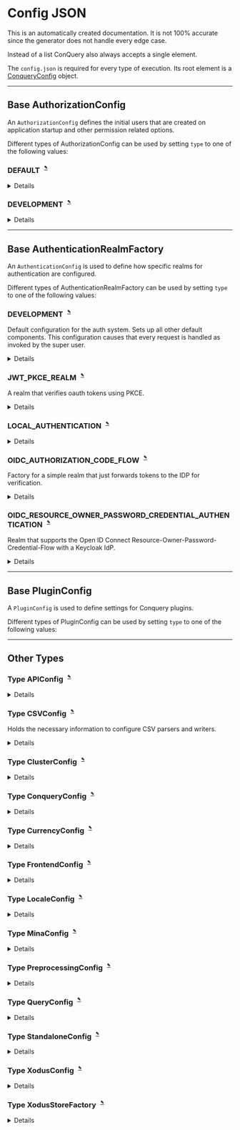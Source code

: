 
# Config JSON
This is an automatically created documentation. It is not 100% accurate since the generator does not handle every edge case.

Instead of a list ConQuery also always accepts a single element.

The `config.json` is required for every type of execution. Its root element is a [ConqueryConfig](#Type-ConqueryConfig) object.


---

## Base AuthorizationConfig
An `AuthorizationConfig` defines the initial users that are created on application startup and other permission related options.

Different types of AuthorizationConfig can be used by setting `type` to one of the following values:


### DEFAULT<sup><sub><sup> [✎](https://github.com/bakdata/conquery/edit/develop/backend/src/main/java/com/bakdata/conquery/models/config/auth/DefaultAuthorizationConfig.java#L12)</sup></sub></sup>


<details><summary>Details</summary><p>

Java Type: `com.bakdata.conquery.models.config.auth.DefaultAuthorizationConfig`

No fields can be set for this type.

</p></details>

### DEVELOPMENT<sup><sub><sup> [✎](https://github.com/bakdata/conquery/edit/develop/backend/src/main/java/com/bakdata/conquery/models/config/auth/DevelopmentAuthorizationConfig.java#L17)</sup></sub></sup>


<details><summary>Details</summary><p>

Java Type: `com.bakdata.conquery.models.config.auth.DevelopmentAuthorizationConfig`

No fields can be set for this type.

</p></details>



---

## Base AuthenticationRealmFactory
An `AuthenticationConfig` is used to define how specific realms for authentication are configured.

Different types of AuthenticationRealmFactory can be used by setting `type` to one of the following values:


### DEVELOPMENT<sup><sub><sup> [✎](https://github.com/bakdata/conquery/edit/develop/backend/src/main/java/com/bakdata/conquery/models/auth/develop/DevAuthConfig.java#L13-L16)</sup></sub></sup>
Default configuration for the auth system. Sets up all other default components. This configuration causes that every request is handled as invoked by the super user.

<details><summary>Details</summary><p>

Java Type: `com.bakdata.conquery.models.auth.develop.DevAuthConfig`

No fields can be set for this type.

</p></details>

### JWT_PKCE_REALM<sup><sub><sup> [✎](https://github.com/bakdata/conquery/edit/develop/backend/src/main/java/com/bakdata/conquery/models/config/auth/JwtPkceVerifyingRealmFactory.java#L49-L51)</sup></sub></sup>
A realm that verifies oauth tokens using PKCE.

<details><summary>Details</summary><p>

Java Type: `com.bakdata.conquery.models.config.auth.JwtPkceVerifyingRealmFactory`

Supported Fields:

|  | Field | Type | Default | Example | Description |
| --- | --- | --- | --- | --- | --- |
| [✎](https://github.com/bakdata/conquery/edit/develop/backend/src/main/java/com/bakdata/conquery/models/config/auth/JwtPkceVerifyingRealmFactory.java#L65) | additionalTokenChecks | list of `String` | `[]` |  |  | 
| [✎](https://github.com/bakdata/conquery/edit/develop/backend/src/main/java/com/bakdata/conquery/models/config/auth/JwtPkceVerifyingRealmFactory.java#L88-L91) | alternativeIdClaims | list of `String` | `[]` |  | Which claims hold alternative Ids of the user in case the user name does not match a user. Pay attention, that the user must not be able to alter the value of any of these claims. | 
| [✎](https://github.com/bakdata/conquery/edit/develop/backend/src/main/java/com/bakdata/conquery/models/config/auth/JwtPkceVerifyingRealmFactory.java#L59-L62) | client | `String` | `null` |  | The client id is also used as the expected audience in the validated token. Ensure that the IDP is configured accordingly. | 
| [✎](https://github.com/bakdata/conquery/edit/develop/backend/src/main/java/com/bakdata/conquery/models/config/auth/JwtPkceVerifyingRealmFactory.java#L74-L76) | idpConfiguration | `IdpConfiguration` | `null` |  | See wellKnownEndpoint. | 
| [✎](https://github.com/bakdata/conquery/edit/develop/backend/src/main/java/com/bakdata/conquery/models/config/auth/JwtPkceVerifyingRealmFactory.java#L79-L83) | tokenLeeway | `@javax.validation.constraints.Min(0) int` | `60` |  | A leeway for token's expiration in seconds, this should be a short time. One Minute is the default. | 
| [✎](https://github.com/bakdata/conquery/edit/develop/backend/src/main/java/com/bakdata/conquery/models/config/auth/JwtPkceVerifyingRealmFactory.java#L68-L71) | wellKnownEndpoint | `URI` | `null` |  | Either the wellKnownEndpoint from which an idpConfiguration can be obtained or the idpConfiguration must be supplied. If the idpConfiguration is given, the wellKnownEndpoint is ignored. | 
</p></details>

### LOCAL_AUTHENTICATION<sup><sub><sup> [✎](https://github.com/bakdata/conquery/edit/develop/backend/src/main/java/com/bakdata/conquery/models/config/auth/LocalAuthenticationConfig.java#L35)</sup></sub></sup>


<details><summary>Details</summary><p>

Java Type: `com.bakdata.conquery.models.config.auth.LocalAuthenticationConfig`

Supported Fields:

|  | Field | Type | Default | Example | Description |
| --- | --- | --- | --- | --- | --- |
| [✎](https://github.com/bakdata/conquery/edit/develop/backend/src/main/java/com/bakdata/conquery/models/config/auth/LocalAuthenticationConfig.java#L57) | directory | `File` | `"./storage"` |  |  | 
| [✎](https://github.com/bakdata/conquery/edit/develop/backend/src/main/java/com/bakdata/conquery/models/config/auth/LocalAuthenticationConfig.java#L47) | jwtDuration | `@MinDuration(value=1, unit=TimeUnit.MINUTES) Duration` | `"12 hours"` |  |  | 
| [✎](https://github.com/bakdata/conquery/edit/develop/backend/src/main/java/com/bakdata/conquery/models/config/auth/LocalAuthenticationConfig.java#L41-L43) | passwordStoreConfig | [XodusConfig](#Type-XodusConfig) |  |  | Configuration for the password store. An encryption for the store it self might be set here. | 
| [✎](https://github.com/bakdata/conquery/edit/develop/backend/src/main/java/com/bakdata/conquery/models/config/auth/LocalAuthenticationConfig.java#L50-L52) | storeName | `String` | `"authenticationStore"` |  | The name of the folder the store lives in. | 
</p></details>

### OIDC_AUTHORIZATION_CODE_FLOW<sup><sub><sup> [✎](https://github.com/bakdata/conquery/edit/develop/backend/src/main/java/com/bakdata/conquery/models/config/auth/OIDCAuthorizationCodeFlowRealmFactory.java#L11-L13)</sup></sub></sup>
Factory for a simple realm that just forwards tokens to the IDP for verification.

<details><summary>Details</summary><p>

Java Type: `com.bakdata.conquery.models.config.auth.OIDCAuthorizationCodeFlowRealmFactory`

Supported Fields:

|  | Field | Type | Default | Example | Description |
| --- | --- | --- | --- | --- | --- |
| [✎](https://github.com/bakdata/conquery/edit/develop/backend/src/main/java/com/bakdata/conquery/models/config/auth/OIDCAuthorizationCodeFlowRealmFactory.java#L18) | client | `IntrospectionDelegatingRealmFactory` | `null` |  |  | 
</p></details>

### OIDC_RESOURCE_OWNER_PASSWORD_CREDENTIAL_AUTHENTICATION<sup><sub><sup> [✎](https://github.com/bakdata/conquery/edit/develop/backend/src/main/java/com/bakdata/conquery/models/config/auth/OIDCResourceOwnerPasswordCredentialRealmFactory.java#L15-L17)</sup></sub></sup>
Realm that supports the Open ID Connect Resource-Owner-Password-Credential-Flow with a Keycloak IdP.

<details><summary>Details</summary><p>

Java Type: `com.bakdata.conquery.models.config.auth.OIDCResourceOwnerPasswordCredentialRealmFactory`

Supported Fields:

|  | Field | Type | Default | Example | Description |
| --- | --- | --- | --- | --- | --- |
| [✎](https://github.com/bakdata/conquery/edit/develop/backend/src/main/java/com/bakdata/conquery/models/config/auth/OIDCResourceOwnerPasswordCredentialRealmFactory.java#L22) | client | `IntrospectionDelegatingRealmFactory` | `null` |  |  | 
</p></details>



---

## Base PluginConfig
A `PluginConfig` is used to define settings for Conquery plugins.

Different types of PluginConfig can be used by setting `type` to one of the following values:




---

## Other Types

### Type APIConfig<sup><sub><sup> [✎](https://github.com/bakdata/conquery/edit/develop/backend/src/main/java/com/bakdata/conquery/models/config/APIConfig.java#L6)</sup></sub></sup>


<details><summary>Details</summary><p>

Java Type: `com.bakdata.conquery.models.config.APIConfig`

Supported Fields:

|  | Field | Type | Default | Example | Description |
| --- | --- | --- | --- | --- | --- |
| [✎](https://github.com/bakdata/conquery/edit/develop/backend/src/main/java/com/bakdata/conquery/models/config/APIConfig.java#L9) | allowCORSRequests | `boolean` | `false` |  |  | 
| [✎](https://github.com/bakdata/conquery/edit/develop/backend/src/main/java/com/bakdata/conquery/models/config/APIConfig.java#L10) | caching | `boolean` | `true` |  |  | 
</p></details>

### Type CSVConfig<sup><sub><sup> [✎](https://github.com/bakdata/conquery/edit/develop/backend/src/main/java/com/bakdata/conquery/models/config/CSVConfig.java#L19-L21)</sup></sub></sup>
Holds the necessary information to configure CSV parsers and writers.

<details><summary>Details</summary><p>

Java Type: `com.bakdata.conquery.models.config.CSVConfig`

Supported Fields:

|  | Field | Type | Default | Example | Description |
| --- | --- | --- | --- | --- | --- |
| [✎](https://github.com/bakdata/conquery/edit/develop/backend/src/main/java/com/bakdata/conquery/models/config/CSVConfig.java#L25) | comment | `char` | `"\u0000"` |  |  | 
| [✎](https://github.com/bakdata/conquery/edit/develop/backend/src/main/java/com/bakdata/conquery/models/config/CSVConfig.java#L26) | delimeter | `char` | `","` |  |  | 
| [✎](https://github.com/bakdata/conquery/edit/develop/backend/src/main/java/com/bakdata/conquery/models/config/CSVConfig.java#L30) | encoding | `@NotNull Charset` | `"UTF-8"` |  |  | 
| [✎](https://github.com/bakdata/conquery/edit/develop/backend/src/main/java/com/bakdata/conquery/models/config/CSVConfig.java#L24) | escape | `char` | `"\\"` |  |  | 
| [✎](https://github.com/bakdata/conquery/edit/develop/backend/src/main/java/com/bakdata/conquery/models/config/CSVConfig.java#L27) | lineSeparator | `String` | `"\n"` |  |  | 
| [✎](https://github.com/bakdata/conquery/edit/develop/backend/src/main/java/com/bakdata/conquery/models/config/CSVConfig.java#L34) | maxColumns | `int` | `1000000` |  |  | 
| [✎](https://github.com/bakdata/conquery/edit/develop/backend/src/main/java/com/bakdata/conquery/models/config/CSVConfig.java#L33) | parseHeaders | `boolean` | `true` |  |  | 
| [✎](https://github.com/bakdata/conquery/edit/develop/backend/src/main/java/com/bakdata/conquery/models/config/CSVConfig.java#L29) | quote | `char` | `"\""` |  |  | 
| [✎](https://github.com/bakdata/conquery/edit/develop/backend/src/main/java/com/bakdata/conquery/models/config/CSVConfig.java#L32) | skipHeader | `boolean` | `false` |  |  | 
</p></details>

### Type ClusterConfig<sup><sub><sup> [✎](https://github.com/bakdata/conquery/edit/develop/backend/src/main/java/com/bakdata/conquery/models/config/ClusterConfig.java#L14)</sup></sub></sup>


<details><summary>Details</summary><p>

Java Type: `com.bakdata.conquery.models.config.ClusterConfig`

Supported Fields:

|  | Field | Type | Default | Example | Description |
| --- | --- | --- | --- | --- | --- |
| [✎](https://github.com/bakdata/conquery/edit/develop/backend/src/main/java/com/bakdata/conquery/models/config/ClusterConfig.java#L25-L29) | backpressure | `@javax.validation.constraints.Min(0) int` | `3000` |  | Amount of backpressure before jobs can volunteer to block to send messages to their shards. Mostly {@link com.bakdata.conquery.models.jobs.ImportJob} is interested in this. Note that an average import should create more than #Entities / {@linkplain #entityBucketSize} jobs (via {@link com.bakdata.conquery.models.jobs.CalculateCBlocksJob}) in short succession, which will cause it to sleep. This field helps alleviate memory pressure on the Shards by slowing down the Manager, should it be sending too fast. | 
| [✎](https://github.com/bakdata/conquery/edit/develop/backend/src/main/java/com/bakdata/conquery/models/config/ClusterConfig.java#L22) | entityBucketSize | `@javax.validation.constraints.Min(1) int` | `1000` |  |  | 
| [✎](https://github.com/bakdata/conquery/edit/develop/backend/src/main/java/com/bakdata/conquery/models/config/ClusterConfig.java#L18) | managerURL | `@Valid @NotNull InetAddress` | `"localhost"` |  |  | 
| [✎](https://github.com/bakdata/conquery/edit/develop/backend/src/main/java/com/bakdata/conquery/models/config/ClusterConfig.java#L20) | mina | [MinaConfig](#Type-MinaConfig) |  |  |  | 
| [✎](https://github.com/bakdata/conquery/edit/develop/backend/src/main/java/com/bakdata/conquery/models/config/ClusterConfig.java#L16) | port | `@io.dropwizard.validation.PortRange int` | `16170` |  |  | 
</p></details>

### Type ConqueryConfig<sup><sub><sup> [✎](https://github.com/bakdata/conquery/edit/develop/backend/src/main/java/com/bakdata/conquery/models/config/ConqueryConfig.java#L37)</sup></sub></sup>


<details><summary>Details</summary><p>

Java Type: `com.bakdata.conquery.models.config.ConqueryConfig`

Supported Fields:

|  | Field | Type | Default | Example | Description |
| --- | --- | --- | --- | --- | --- |
| [✎](https://github.com/bakdata/conquery/edit/develop/backend/src/main/java/com/bakdata/conquery/models/config/ConqueryConfig.java#L76) | api | [APIConfig](#Type-APIConfig) |  |  |  | 
| [✎](https://github.com/bakdata/conquery/edit/develop/backend/src/main/java/com/bakdata/conquery/models/config/ConqueryConfig.java#L52) | arrow | `@Valid @NotNull ArrowConfig` |  |  |  | 
| [✎](https://github.com/bakdata/conquery/edit/develop/backend/src/main/java/com/bakdata/conquery/models/config/ConqueryConfig.java#L85) | authentication | `@Valid @NotNull AuthenticationConfig` |  |  |  | 
| [✎](https://github.com/bakdata/conquery/edit/develop/backend/src/main/java/com/bakdata/conquery/models/config/ConqueryConfig.java#L89) | authenticationRealms | list of [AuthenticationRealmFactory](#Base-AuthenticationRealmFactory) |  |  |  | 
| [✎](https://github.com/bakdata/conquery/edit/develop/backend/src/main/java/com/bakdata/conquery/models/config/ConqueryConfig.java#L93) | authorizationRealms | [@Valid @NotNull AuthorizationConfig](#Base-AuthorizationConfig) |  |  |  | 
| [✎](https://github.com/bakdata/conquery/edit/develop/backend/src/main/java/com/bakdata/conquery/models/config/ConqueryConfig.java#L43) | cluster | [ClusterConfig](#Type-ClusterConfig) |  |  |  | 
| [✎](https://github.com/bakdata/conquery/edit/develop/backend/src/main/java/com/bakdata/conquery/models/config/ConqueryConfig.java#L49) | csv | [CSVConfig](#Type-CSVConfig) |  |  |  | 
| [✎](https://github.com/bakdata/conquery/edit/develop/backend/src/main/java/com/bakdata/conquery/models/config/ConqueryConfig.java#L106-L108) | debugMode | `boolean` or `null` | `null` |  | null means here that we try to deduce from an attached agent | 
| [✎](https://github.com/bakdata/conquery/edit/develop/backend/src/main/java/com/bakdata/conquery/models/config/ConqueryConfig.java#L96) | excel | `@Valid @NotNull ExcelConfig` |  |  |  | 
| [✎](https://github.com/bakdata/conquery/edit/develop/backend/src/main/java/com/bakdata/conquery/models/config/ConqueryConfig.java#L111) | failOnError | `boolean` | `false` |  |  | 
| [✎](https://github.com/bakdata/conquery/edit/develop/backend/src/main/java/com/bakdata/conquery/models/config/ConqueryConfig.java#L79) | frontend | [FrontendConfig](#Type-FrontendConfig) |  |  |  | 
| [✎](https://github.com/bakdata/conquery/edit/develop/backend/src/main/java/com/bakdata/conquery/models/config/ConqueryConfig.java#L100) | jerseyClient | `@Valid @NotNull JerseyClientConfiguration` |  |  |  | 
| [✎](https://github.com/bakdata/conquery/edit/develop/backend/src/main/java/com/bakdata/conquery/models/config/ConqueryConfig.java#L65) | locale | [LocaleConfig](#Type-LocaleConfig) |  |  |  | 
| [✎](https://github.com/bakdata/conquery/edit/develop/backend/src/main/java/com/bakdata/conquery/models/config/ConqueryConfig.java#L83) | metricsConfig | `ConqueryMetricsConfig` |  |  |  | 
| [✎](https://github.com/bakdata/conquery/edit/develop/backend/src/main/java/com/bakdata/conquery/models/config/ConqueryConfig.java#L104) | plugins | list of `PluginConfig` | `[]` |  |  | 
| [✎](https://github.com/bakdata/conquery/edit/develop/backend/src/main/java/com/bakdata/conquery/models/config/ConqueryConfig.java#L46) | preprocessor | [PreprocessingConfig](#Type-PreprocessingConfig) |  |  |  | 
| [✎](https://github.com/bakdata/conquery/edit/develop/backend/src/main/java/com/bakdata/conquery/models/config/ConqueryConfig.java#L73) | queries | [QueryConfig](#Type-QueryConfig) |  |  |  | 
| [✎](https://github.com/bakdata/conquery/edit/develop/backend/src/main/java/com/bakdata/conquery/models/config/ConqueryConfig.java#L55-L57) | resultProviders | list of `ResultRendererProvider` |  |  | The order of this lists determines the ordner of the generated result urls in a query status. | 
| [✎](https://github.com/bakdata/conquery/edit/develop/backend/src/main/java/com/bakdata/conquery/models/config/ConqueryConfig.java#L67) | standalone | [StandaloneConfig](#Type-StandaloneConfig) |  |  |  | 
| [✎](https://github.com/bakdata/conquery/edit/develop/backend/src/main/java/com/bakdata/conquery/models/config/ConqueryConfig.java#L70) | storage | `@Valid @NotNull StoreFactory` |  |  |  | 
</p></details>

### Type CurrencyConfig<sup><sub><sup> [✎](https://github.com/bakdata/conquery/edit/develop/backend/src/main/java/com/bakdata/conquery/models/config/FrontendConfig.java#L195)</sup></sub></sup>


<details><summary>Details</summary><p>

Java Type: `com.bakdata.conquery.models.config.FrontendConfig$CurrencyConfig`

Supported Fields:

|  | Field | Type | Default | Example | Description |
| --- | --- | --- | --- | --- | --- |
| [✎](https://github.com/bakdata/conquery/edit/develop/backend/src/main/java/com/bakdata/conquery/models/config/FrontendConfig.java#L200) | decimalScale | `int` | `2` |  |  | 
| [✎](https://github.com/bakdata/conquery/edit/develop/backend/src/main/java/com/bakdata/conquery/models/config/FrontendConfig.java#L199) | decimalSeparator | `String` | `","` |  |  | 
| [✎](https://github.com/bakdata/conquery/edit/develop/backend/src/main/java/com/bakdata/conquery/models/config/FrontendConfig.java#L197) | prefix | `String` | `"€"` |  |  | 
| [✎](https://github.com/bakdata/conquery/edit/develop/backend/src/main/java/com/bakdata/conquery/models/config/FrontendConfig.java#L198) | thousandSeparator | `String` | `"."` |  |  | 
</p></details>

### Type FrontendConfig<sup><sub><sup> [✎](https://github.com/bakdata/conquery/edit/develop/backend/src/main/java/com/bakdata/conquery/models/config/FrontendConfig.java#L42)</sup></sub></sup>


<details><summary>Details</summary><p>

Java Type: `com.bakdata.conquery.models.config.FrontendConfig`

Supported Fields:

|  | Field | Type | Default | Example | Description |
| --- | --- | --- | --- | --- | --- |
| [✎](https://github.com/bakdata/conquery/edit/develop/backend/src/main/java/com/bakdata/conquery/models/config/FrontendConfig.java#L52) | currency | [CurrencyConfig](#Type-CurrencyConfig) |  |  |  | 
| [✎](https://github.com/bakdata/conquery/edit/develop/backend/src/main/java/com/bakdata/conquery/models/config/FrontendConfig.java#L56) | queryUpload | `UploadConfig` |  |  |  | 
| [✎](https://github.com/bakdata/conquery/edit/develop/backend/src/main/java/com/bakdata/conquery/models/config/FrontendConfig.java#L51) | version | `String` | `"0.0.0-SNAPSHOT"` |  |  | 
</p></details>

### Type LocaleConfig<sup><sub><sup> [✎](https://github.com/bakdata/conquery/edit/develop/backend/src/main/java/com/bakdata/conquery/models/config/LocaleConfig.java#L16)</sup></sub></sup>


<details><summary>Details</summary><p>

Java Type: `com.bakdata.conquery.models.config.LocaleConfig`

Supported Fields:

|  | Field | Type | Default | Example | Description |
| --- | --- | --- | --- | --- | --- |
| [✎](https://github.com/bakdata/conquery/edit/develop/backend/src/main/java/com/bakdata/conquery/models/config/LocaleConfig.java#L21-L25) | dateFormatMapping | map from `Locale` to `String` |  |  | Mappings from user provided locale to date format which is used in the generation of result tables. The formats are also available for parsing dates using the {@link DateReader}. However, the locale is neglected there and the formats are tried until one that fits is found. | 
| [✎](https://github.com/bakdata/conquery/edit/develop/backend/src/main/java/com/bakdata/conquery/models/config/LocaleConfig.java#L18) | frontend | `@NotNull Locale` | `""` |  |  | 
| [✎](https://github.com/bakdata/conquery/edit/develop/backend/src/main/java/com/bakdata/conquery/models/config/LocaleConfig.java#L57-L61) | listFormats | list of `ListFormat` |  |  | List formats that are available for parsing inputs and (the first one) for rendering result tables. Spaces at the ends of the separator are only relevant for the output of results. For the input (parsing) the separator string can be surrounded by an arbitrary number of spaces. | 
| [✎](https://github.com/bakdata/conquery/edit/develop/backend/src/main/java/com/bakdata/conquery/models/config/LocaleConfig.java#L41-L45) | localeRangeStartEndSeparators | map from `Locale` to `String` |  |  | Mappings from user provided locale to date range format which is used in the generation of result tables. The formats are also available for parsing dates ranges using the {@link DateReader}. However, the locale is neglected there and the formats are tried until one that fits is found. | 
| [✎](https://github.com/bakdata/conquery/edit/develop/backend/src/main/java/com/bakdata/conquery/models/config/LocaleConfig.java#L33-L35) | parsingDateFormats | `@NotNull Set<String>` | `["yyyyMMdd"]` |  | Additional date formats that are available only for parsing. | 
| [✎](https://github.com/bakdata/conquery/edit/develop/backend/src/main/java/com/bakdata/conquery/models/config/LocaleConfig.java#L52-L54) | parsingRangeStartEndSeparators | `Set<String>` | `["/"]` |  | Additional date range formats that are available only for parsing. | 
</p></details>

### Type MinaConfig<sup><sub><sup> [✎](https://github.com/bakdata/conquery/edit/develop/backend/src/main/java/com/bakdata/conquery/models/config/MinaConfig.java#L13)</sup></sub></sup>


<details><summary>Details</summary><p>

Java Type: `com.bakdata.conquery.models.config.MinaConfig`

Supported Fields:

|  | Field | Type | Default | Example | Description |
| --- | --- | --- | --- | --- | --- |
| [✎](https://github.com/bakdata/conquery/edit/develop/backend/src/main/java/com/bakdata/conquery/models/config/MinaConfig.java#L31-L34) | bothIdleTime | `int` | `0` |  | The delay before we notify a session that it has been idle on read and write. Default to infinite | 
| [✎](https://github.com/bakdata/conquery/edit/develop/backend/src/main/java/com/bakdata/conquery/models/config/MinaConfig.java#L22-L22) | maxReadBufferSize | `int` | `524288000` |  | The maximum size of the buffer used to read incoming data | 
| [✎](https://github.com/bakdata/conquery/edit/develop/backend/src/main/java/com/bakdata/conquery/models/config/MinaConfig.java#L16-L16) | minReadBufferSize | `int` | `64` |  | The minimum size of the buffer used to read incoming data | 
| [✎](https://github.com/bakdata/conquery/edit/develop/backend/src/main/java/com/bakdata/conquery/models/config/MinaConfig.java#L19-L19) | readBufferSize | `int` | `8192` |  | The default size of the buffer used to read incoming data | 
| [✎](https://github.com/bakdata/conquery/edit/develop/backend/src/main/java/com/bakdata/conquery/models/config/MinaConfig.java#L25-L25) | readerIdleTime | `int` | `0` |  | The delay before we notify a session that it has been idle on read. Default to infinite | 
| [✎](https://github.com/bakdata/conquery/edit/develop/backend/src/main/java/com/bakdata/conquery/models/config/MinaConfig.java#L43) | throughputCalculationInterval | `int` | `3` |  |  | 
| [✎](https://github.com/bakdata/conquery/edit/develop/backend/src/main/java/com/bakdata/conquery/models/config/MinaConfig.java#L40-L40) | useReadOperation | `boolean` | `false` |  | A flag set to true when weallow the application to do a session.read(). Default to false | 
| [✎](https://github.com/bakdata/conquery/edit/develop/backend/src/main/java/com/bakdata/conquery/models/config/MinaConfig.java#L37-L37) | writeTimeout | `int` | `0` |  | The delay to wait for a write operation to complete before bailing out | 
| [✎](https://github.com/bakdata/conquery/edit/develop/backend/src/main/java/com/bakdata/conquery/models/config/MinaConfig.java#L28-L28) | writerIdleTime | `int` | `0` |  | The delay before we notify a session that it has been idle on write. Default to infinite | 
</p></details>

### Type PreprocessingConfig<sup><sub><sup> [✎](https://github.com/bakdata/conquery/edit/develop/backend/src/main/java/com/bakdata/conquery/models/config/PreprocessingConfig.java#L10)</sup></sub></sup>


<details><summary>Details</summary><p>

Java Type: `com.bakdata.conquery.models.config.PreprocessingConfig`

Supported Fields:

|  | Field | Type | Default | Example | Description |
| --- | --- | --- | --- | --- | --- |
| [✎](https://github.com/bakdata/conquery/edit/develop/backend/src/main/java/com/bakdata/conquery/models/config/PreprocessingConfig.java#L17) | faultyLineThreshold | `@javax.validation.constraints.Min(0) @javax.validation.constraints.Max(1) double` | `0.01` |  |  | 
| [✎](https://github.com/bakdata/conquery/edit/develop/backend/src/main/java/com/bakdata/conquery/models/config/PreprocessingConfig.java#L14) | maximumPrintedErrors | `@javax.validation.constraints.Min(0) int` | `10` |  |  | 
| [✎](https://github.com/bakdata/conquery/edit/develop/backend/src/main/java/com/bakdata/conquery/models/config/PreprocessingConfig.java#L12) | nThreads | `@javax.validation.constraints.Min(1) int` | ␀ |  |  | 
| [✎](https://github.com/bakdata/conquery/edit/develop/backend/src/main/java/com/bakdata/conquery/models/config/PreprocessingConfig.java#L20) | parsers | `ParserConfig` |  |  |  | 
</p></details>

### Type QueryConfig<sup><sub><sup> [✎](https://github.com/bakdata/conquery/edit/develop/backend/src/main/java/com/bakdata/conquery/models/config/QueryConfig.java#L8)</sup></sub></sup>


<details><summary>Details</summary><p>

Java Type: `com.bakdata.conquery.models.config.QueryConfig`

Supported Fields:

|  | Field | Type | Default | Example | Description |
| --- | --- | --- | --- | --- | --- |
| [✎](https://github.com/bakdata/conquery/edit/develop/backend/src/main/java/com/bakdata/conquery/models/config/QueryConfig.java#L11) | executionPool | `ThreadPoolDefinition` |  |  |  | 
| [✎](https://github.com/bakdata/conquery/edit/develop/backend/src/main/java/com/bakdata/conquery/models/config/QueryConfig.java#L13) | oldQueriesTime | `Duration` | `"30 days"` |  |  | 
</p></details>

### Type StandaloneConfig<sup><sub><sup> [✎](https://github.com/bakdata/conquery/edit/develop/backend/src/main/java/com/bakdata/conquery/models/config/StandaloneConfig.java#L6)</sup></sub></sup>


<details><summary>Details</summary><p>

Java Type: `com.bakdata.conquery.models.config.StandaloneConfig`

Supported Fields:

|  | Field | Type | Default | Example | Description |
| --- | --- | --- | --- | --- | --- |
| [✎](https://github.com/bakdata/conquery/edit/develop/backend/src/main/java/com/bakdata/conquery/models/config/StandaloneConfig.java#L8) | numberOfShardNodes | `int` | `2` |  |  | 
</p></details>

### Type XodusConfig<sup><sub><sup> [✎](https://github.com/bakdata/conquery/edit/develop/backend/src/main/java/com/bakdata/conquery/models/config/XodusConfig.java#L16)</sup></sub></sup>


<details><summary>Details</summary><p>

Java Type: `com.bakdata.conquery.models.config.XodusConfig`

Supported Fields:

|  | Field | Type | Default | Example | Description |
| --- | --- | --- | --- | --- | --- |
| [✎](https://github.com/bakdata/conquery/edit/develop/backend/src/main/java/com/bakdata/conquery/models/config/XodusConfig.java#L22) | cipherBasicIV | `long` or `null` | `null` |  |  | 
| [✎](https://github.com/bakdata/conquery/edit/develop/backend/src/main/java/com/bakdata/conquery/models/config/XodusConfig.java#L20) | cipherId | `String` | `null` |  |  | 
| [✎](https://github.com/bakdata/conquery/edit/develop/backend/src/main/java/com/bakdata/conquery/models/config/XodusConfig.java#L21) | cipherKey | `String` | `null` |  |  | 
| [✎](https://github.com/bakdata/conquery/edit/develop/backend/src/main/java/com/bakdata/conquery/models/config/XodusConfig.java#L41) | envCloseForcedly | `boolean` or `null` | `null` |  |  | 
| [✎](https://github.com/bakdata/conquery/edit/develop/backend/src/main/java/com/bakdata/conquery/models/config/XodusConfig.java#L50) | envGatherStatistics | `boolean` or `null` | `null` |  |  | 
| [✎](https://github.com/bakdata/conquery/edit/develop/backend/src/main/java/com/bakdata/conquery/models/config/XodusConfig.java#L38) | envIsReadonly | `boolean` or `null` | `null` |  |  | 
| [✎](https://github.com/bakdata/conquery/edit/develop/backend/src/main/java/com/bakdata/conquery/models/config/XodusConfig.java#L46) | envMaxParallelReadonlyTxns | `int` or `null` | `null` |  |  | 
| [✎](https://github.com/bakdata/conquery/edit/develop/backend/src/main/java/com/bakdata/conquery/models/config/XodusConfig.java#L45) | envMaxParallelTxns | `int` or `null` | `null` |  |  | 
| [✎](https://github.com/bakdata/conquery/edit/develop/backend/src/main/java/com/bakdata/conquery/models/config/XodusConfig.java#L49) | envMonitorTxnsCheckFreq | `int` or `null` | `null` |  |  | 
| [✎](https://github.com/bakdata/conquery/edit/develop/backend/src/main/java/com/bakdata/conquery/models/config/XodusConfig.java#L47) | envMonitorTxnsTimeout | `@NotNull @Valid Duration` | `"10 minutes"` |  |  | 
| [✎](https://github.com/bakdata/conquery/edit/develop/backend/src/main/java/com/bakdata/conquery/models/config/XodusConfig.java#L39) | envReadonlyEmptyStores | `boolean` or `null` | `null` |  |  | 
| [✎](https://github.com/bakdata/conquery/edit/develop/backend/src/main/java/com/bakdata/conquery/models/config/XodusConfig.java#L40) | envStoreGetCacheSize | `int` or `null` | `null` |  |  | 
| [✎](https://github.com/bakdata/conquery/edit/develop/backend/src/main/java/com/bakdata/conquery/models/config/XodusConfig.java#L44) | envTxnDowngradeAfterFlush | `boolean` or `null` | `null` |  |  | 
| [✎](https://github.com/bakdata/conquery/edit/develop/backend/src/main/java/com/bakdata/conquery/models/config/XodusConfig.java#L43) | envTxnReplayMaxCount | `int` or `null` | `null` |  |  | 
| [✎](https://github.com/bakdata/conquery/edit/develop/backend/src/main/java/com/bakdata/conquery/models/config/XodusConfig.java#L42) | envTxnReplayTimeout | `long` or `null` | `null` |  |  | 
| [✎](https://github.com/bakdata/conquery/edit/develop/backend/src/main/java/com/bakdata/conquery/models/config/XodusConfig.java#L37) | fullFileReadonly | `boolean` or `null` | `null` |  |  | 
| [✎](https://github.com/bakdata/conquery/edit/develop/backend/src/main/java/com/bakdata/conquery/models/config/XodusConfig.java#L52) | gcEnabled | `boolean` or `null` | `null` |  |  | 
| [✎](https://github.com/bakdata/conquery/edit/develop/backend/src/main/java/com/bakdata/conquery/models/config/XodusConfig.java#L56) | gcFileMinAge | `int` or `null` | `null` |  |  | 
| [✎](https://github.com/bakdata/conquery/edit/develop/backend/src/main/java/com/bakdata/conquery/models/config/XodusConfig.java#L64) | gcFilesDeletionDelay | `int` or `null` | `null` |  |  | 
| [✎](https://github.com/bakdata/conquery/edit/develop/backend/src/main/java/com/bakdata/conquery/models/config/XodusConfig.java#L57) | gcFilesInterval | `int` or `null` | `null` |  |  | 
| [✎](https://github.com/bakdata/conquery/edit/develop/backend/src/main/java/com/bakdata/conquery/models/config/XodusConfig.java#L54) | gcMinUtilization | `int` or `null` | `null` |  |  | 
| [✎](https://github.com/bakdata/conquery/edit/develop/backend/src/main/java/com/bakdata/conquery/models/config/XodusConfig.java#L55) | gcRenameFiles | `boolean` or `null` | `null` |  |  | 
| [✎](https://github.com/bakdata/conquery/edit/develop/backend/src/main/java/com/bakdata/conquery/models/config/XodusConfig.java#L58) | gcRunPeriod | `int` or `null` | `null` |  |  | 
| [✎](https://github.com/bakdata/conquery/edit/develop/backend/src/main/java/com/bakdata/conquery/models/config/XodusConfig.java#L53) | gcStartIn | `int` or `null` | `null` |  |  | 
| [✎](https://github.com/bakdata/conquery/edit/develop/backend/src/main/java/com/bakdata/conquery/models/config/XodusConfig.java#L62) | gcTransactionAcquireTimeout | `int` or `null` | `null` |  |  | 
| [✎](https://github.com/bakdata/conquery/edit/develop/backend/src/main/java/com/bakdata/conquery/models/config/XodusConfig.java#L63) | gcTransactionTimeout | `int` or `null` | `null` |  |  | 
| [✎](https://github.com/bakdata/conquery/edit/develop/backend/src/main/java/com/bakdata/conquery/models/config/XodusConfig.java#L61) | gcUseExclusiveTransaction | `boolean` or `null` | `null` |  |  | 
| [✎](https://github.com/bakdata/conquery/edit/develop/backend/src/main/java/com/bakdata/conquery/models/config/XodusConfig.java#L60) | gcUtilizationFromFile | `String` | `null` |  |  | 
| [✎](https://github.com/bakdata/conquery/edit/develop/backend/src/main/java/com/bakdata/conquery/models/config/XodusConfig.java#L59) | gcUtilizationFromScratch | `boolean` or `null` | `null` |  |  | 
| [✎](https://github.com/bakdata/conquery/edit/develop/backend/src/main/java/com/bakdata/conquery/models/config/XodusConfig.java#L31) | logCacheFreePhysicalMemoryThreshold | `long` or `null` | `null` |  |  | 
| [✎](https://github.com/bakdata/conquery/edit/develop/backend/src/main/java/com/bakdata/conquery/models/config/XodusConfig.java#L33) | logCacheNonBlocking | `boolean` or `null` | `null` |  |  | 
| [✎](https://github.com/bakdata/conquery/edit/develop/backend/src/main/java/com/bakdata/conquery/models/config/XodusConfig.java#L29) | logCacheOpenFilesCount | `int` or `null` | `null` |  |  | 
| [✎](https://github.com/bakdata/conquery/edit/develop/backend/src/main/java/com/bakdata/conquery/models/config/XodusConfig.java#L28) | logCachePageSize | `Size` | `null` |  |  | 
| [✎](https://github.com/bakdata/conquery/edit/develop/backend/src/main/java/com/bakdata/conquery/models/config/XodusConfig.java#L32) | logCacheShared | `boolean` or `null` | `null` |  |  | 
| [✎](https://github.com/bakdata/conquery/edit/develop/backend/src/main/java/com/bakdata/conquery/models/config/XodusConfig.java#L30) | logCacheUseNio | `boolean` or `null` | `null` |  |  | 
| [✎](https://github.com/bakdata/conquery/edit/develop/backend/src/main/java/com/bakdata/conquery/models/config/XodusConfig.java#L34) | logCleanDirectoryExpected | `boolean` or `null` | `null` |  |  | 
| [✎](https://github.com/bakdata/conquery/edit/develop/backend/src/main/java/com/bakdata/conquery/models/config/XodusConfig.java#L35) | logClearInvalid | `boolean` or `null` | `null` |  |  | 
| [✎](https://github.com/bakdata/conquery/edit/develop/backend/src/main/java/com/bakdata/conquery/models/config/XodusConfig.java#L23) | logDurableWrite | `boolean` or `null` | `null` |  |  | 
| [✎](https://github.com/bakdata/conquery/edit/develop/backend/src/main/java/com/bakdata/conquery/models/config/XodusConfig.java#L24) | logFileSize | `@MaxSize(value=1, unit=SizeUnit.GIGABYTES) Size` | `"400 megabytes"` |  |  | 
| [✎](https://github.com/bakdata/conquery/edit/develop/backend/src/main/java/com/bakdata/conquery/models/config/XodusConfig.java#L26) | logLockId | `String` | `null` |  |  | 
| [✎](https://github.com/bakdata/conquery/edit/develop/backend/src/main/java/com/bakdata/conquery/models/config/XodusConfig.java#L27) | logLockTimeout | `Duration` | `"1 second"` |  |  | 
| [✎](https://github.com/bakdata/conquery/edit/develop/backend/src/main/java/com/bakdata/conquery/models/config/XodusConfig.java#L36) | logSyncPeriod | `long` or `null` | `null` |  |  | 
| [✎](https://github.com/bakdata/conquery/edit/develop/backend/src/main/java/com/bakdata/conquery/models/config/XodusConfig.java#L65) | managementEnabled | `boolean` or `null` | `null` |  |  | 
| [✎](https://github.com/bakdata/conquery/edit/develop/backend/src/main/java/com/bakdata/conquery/models/config/XodusConfig.java#L66) | managementOperationsRestricted | `boolean` or `null` | `null` |  |  | 
| [✎](https://github.com/bakdata/conquery/edit/develop/backend/src/main/java/com/bakdata/conquery/models/config/XodusConfig.java#L18) | memoryUsage | `Size` | `null` |  |  | 
| [✎](https://github.com/bakdata/conquery/edit/develop/backend/src/main/java/com/bakdata/conquery/models/config/XodusConfig.java#L19) | memoryUsagePercentage | `int` or `null` | `null` |  |  | 
| [✎](https://github.com/bakdata/conquery/edit/develop/backend/src/main/java/com/bakdata/conquery/models/config/XodusConfig.java#L51) | treeMaxPageSize | `int` or `null` | `null` |  |  | 
</p></details>

### Type XodusStoreFactory<sup><sub><sup> [✎](https://github.com/bakdata/conquery/edit/develop/backend/src/main/java/com/bakdata/conquery/models/config/XodusStoreFactory.java#L88)</sup></sub></sup>


<details><summary>Details</summary><p>

Java Type: `com.bakdata.conquery.models.config.XodusStoreFactory`

Supported Fields:

|  | Field | Type | Default | Example | Description |
| --- | --- | --- | --- | --- | --- |
| [✎](https://github.com/bakdata/conquery/edit/develop/backend/src/main/java/com/bakdata/conquery/models/config/XodusStoreFactory.java#L132) | directory | `Path` | `"file://./storage"` |  |  | 
| [✎](https://github.com/bakdata/conquery/edit/develop/backend/src/main/java/com/bakdata/conquery/models/config/XodusStoreFactory.java#L143) | nThreads | `@javax.validation.constraints.Min(1) int` | ␀ |  |  | 
| [✎](https://github.com/bakdata/conquery/edit/develop/backend/src/main/java/com/bakdata/conquery/models/config/XodusStoreFactory.java#L146-L148) | removeUnreadableFromStore | `boolean` | `false` |  | Flag for the {@link SerializingStore} whether to delete values from the underlying store, that cannot be mapped to an object anymore. | 
| [✎](https://github.com/bakdata/conquery/edit/develop/backend/src/main/java/com/bakdata/conquery/models/config/XodusStoreFactory.java#L151-L153) | unreadableDataDumpDirectory | `File` | `null` |  | When set, all values that could not be deserialized from the persistent store, are dump into individual files. | 
| [✎](https://github.com/bakdata/conquery/edit/develop/backend/src/main/java/com/bakdata/conquery/models/config/XodusStoreFactory.java#L139) | useWeakDictionaryCaching | `boolean` | `false` |  |  | 
| [✎](https://github.com/bakdata/conquery/edit/develop/backend/src/main/java/com/bakdata/conquery/models/config/XodusStoreFactory.java#L134) | validateOnWrite | `boolean` | `false` |  |  | 
| [✎](https://github.com/bakdata/conquery/edit/develop/backend/src/main/java/com/bakdata/conquery/models/config/XodusStoreFactory.java#L140) | weakCacheDuration | `@NotNull Duration` | `"48 hours"` |  |  | 
| [✎](https://github.com/bakdata/conquery/edit/develop/backend/src/main/java/com/bakdata/conquery/models/config/XodusStoreFactory.java#L135) | xodus | [XodusConfig](#Type-XodusConfig) |  |  |  | 
</p></details>

